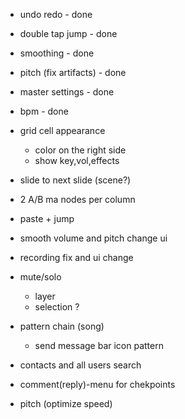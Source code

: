 - undo redo - done
- double tap jump - done
- smoothing - done
- pitch (fix artifacts) - done 
- master settings - done
- bpm - done

- grid cell appearance 
    - color on the right side 
    - show key,vol,effects
- slide to next slide (scene?)
- 2 A/B ma nodes per column
- paste + jump 
- smooth volume and pitch change ui
- recording fix and ui change
- mute/solo
    - layer
    - selection ?
- pattern chain (song)
    - send message bar icon pattern
- contacts and all users search
- comment(reply)-menu for chekpoints
- pitch (optimize speed)
